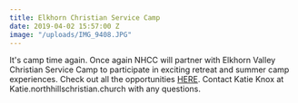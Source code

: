 ```yaml
---
title: Elkhorn Christian Service Camp
date: 2019-04-02 15:57:00 Z
image: "/uploads/IMG_9408.JPG"
---
```


It's camp time again. Once again NHCC will partner with Elkhorn Valley Christian Service Camp to participate in exciting retreat and summer camp experiences. Check out all the opportunities [HERE](http://www.elkhornvalley.com/). 
Contact Katie Knox at Katie.northhillschristian.church with any questions. 